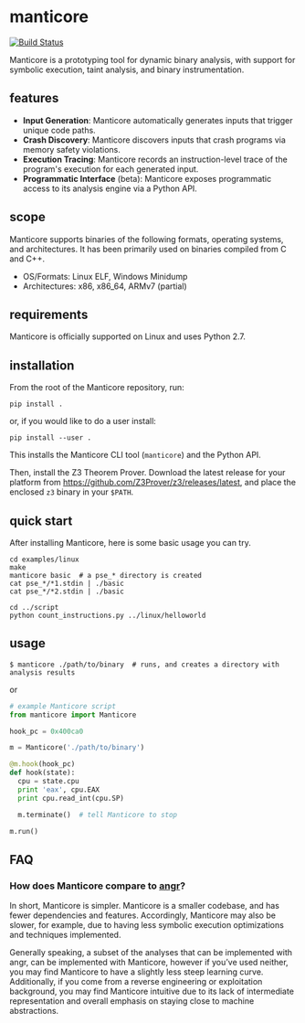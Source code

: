 # manticore

[![Build Status](https://travis-ci.com/trailofbits/manticore.svg?token=m4YsYkGcyttTxRXGVHMr&branch=master)](https://travis-ci.com/trailofbits/manticore)

Manticore is a prototyping tool for dynamic binary analysis, with support for
symbolic execution, taint analysis, and binary instrumentation.

## features

- **Input Generation**: Manticore automatically generates inputs that trigger
  unique code paths.
- **Crash Discovery**: Manticore discovers inputs that crash programs via
memory safety violations.
- **Execution Tracing**: Manticore records an instruction-level trace of the
  program's execution for each generated input.
- **Programmatic Interface** (beta): Manticore exposes programmatic access
  to its analysis engine via a Python API.

## scope

Manticore supports binaries of the following formats, operating systems, and
architectures. It has been primarily used on binaries compiled from C and C++.

- OS/Formats: Linux ELF, Windows Minidump
- Architectures: x86, x86_64, ARMv7 (partial)

## requirements

Manticore is officially supported on Linux and uses Python 2.7.

## installation

From the root of the Manticore repository, run:

```
pip install .
````

or, if you would like to do a user install:

```
pip install --user .
```

This installs the Manticore CLI tool (`manticore`) and the Python API.

Then, install the Z3 Theorem Prover. Download the latest release for your
platform from https://github.com/Z3Prover/z3/releases/latest, and place the
enclosed `z3` binary in your `$PATH`.

## quick start

After installing Manticore, here is some basic usage you can try.

```
cd examples/linux
make
manticore basic  # a pse_* directory is created
cat pse_*/*1.stdin | ./basic
cat pse_*/*2.stdin | ./basic

cd ../script
python count_instructions.py ../linux/helloworld
```

## usage

```
$ manticore ./path/to/binary  # runs, and creates a directory with analysis results
```

or

```python
# example Manticore script
from manticore import Manticore

hook_pc = 0x400ca0

m = Manticore('./path/to/binary')

@m.hook(hook_pc)
def hook(state):
  cpu = state.cpu
  print 'eax', cpu.EAX
  print cpu.read_int(cpu.SP)

  m.terminate()  # tell Manticore to stop

m.run()
```

## FAQ

### How does Manticore compare to [angr](http://angr.io)?

In short, Manticore is simpler. Manticore is a smaller codebase, and has fewer
dependencies and features. Accordingly, Manticore may also be slower,
for example, due to having less symbolic execution optimizations and techniques
implemented.

Generally speaking, a subset of the analyses that can be implemented with angr,
can be implemented with Manticore, however if you’ve used neither, you may find
Manticore to have a slightly less steep learning curve. Additionally, if you
come from a reverse engineering or exploitation background, you may find
Manticore intuitive due to its lack of intermediate representation and overall
emphasis on staying close to machine abstractions.


